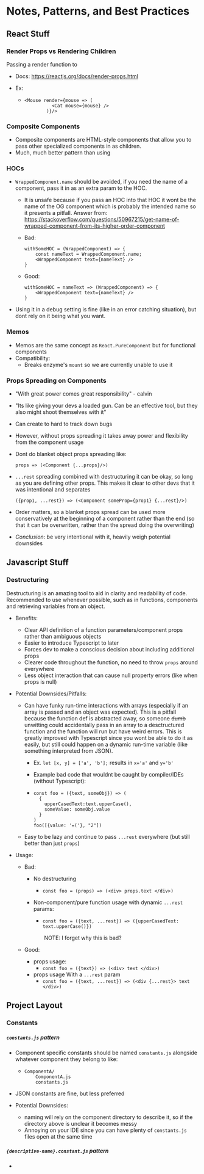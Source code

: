 

# Notes, Patterns, and Best Practices

## React Stuff

### Render Props vs Rendering Children

Passing a render function to 

* Docs: https://reactjs.org/docs/render-props.html

* Ex: 

  * ```
    <Mouse render={mouse => (
              <Cat mouse={mouse} />
            )}/>
    ```

### Composite Components

* Composite components are HTML-style components that allow you to pass other specialized components in as children. 
* Much, much better pattern than using

### HOCs

* `WrappedComponent.name` should be avoided, if you need the name of a component, pass it in as an extra param to the HOC.

  * It is unsafe because if you pass an HOC into that HOC it wont be the name of the OG component which is probably the intended name so it presents a pitfall. Answer from: https://stackoverflow.com/questions/50967215/get-name-of-wrapped-component-from-its-higher-order-component

  * Bad:

    ```
    withSomeHOC = (WrappedComponent) => {
        const nameText = WrappedComponent.name;
        <WrappedComponent text={nameText} />
    }
    ```

  * Good:

    ```
    withSomeHOC = nameText => (WrappedComponent) => {
        <WrappedComponent text={nameText} />
    }
    ```

* Using it in a debug setting is fine (like in an error catching situation), but dont rely on it being what you want.

### Memos

* Memos are the same concept as `React.PureComponent` but for functional components
* Compatibility:
  * Breaks enzyme's `mount` so we are currently unable to use it

### Props Spreading on Components

* "With great power comes great responsibility" - calvin

* "Its like giving your devs a loaded gun. Can be an effective tool, but they also might shoot themselves with it"

* Can create to hard to track down bugs

* However, without props spreading it takes away power and flexibility from the component usage

* Dont do blanket object props spreading like:

  ```props => (<Component {...props}/>)```

* `...rest` spreading combined with destructuring it can be okay, so long as you are defining other props. This makes it clear to other devs that it was intentional and separates 

  ```({prop1, ...rest}) => (<Component someProp={prop1} {...rest}/>)```

* Order matters, so a blanket props spread can be used more conservatively at the beginning of a component rather than the end (so that it can be overwritten, rather than the spread doing the overwriting) 

* *Conclusion*: be very intentional with it, heavily weigh potential downsides

## Javascript Stuff

### Destructuring

Destructuring is an amazing tool to aid in clarity and readability of code. Recommended to use whenever possible, such as in functions, components and retrieving variables from an object.

* Benefits:

  * Clear API definition of a function parameters/component props rather than ambiguous objects
  * Easier to introduce Typescript to later
  * Forces dev to make a conscious decision about including additional props
  * Clearer code throughout the function, no need to throw `props` around everywhere
  * Less object interaction that can cause null property errors (like when props is null)

* Potential Downsides/Pitfalls:

  * Can have funky run-time interactions with arrays (especially if an array is passed and an object was expected). This is a pitfall because the function def is abstracted away, so someone ~~dumb~~ unwitting could accidentally pass in an array to a desctructured function and the function will run but have weird errors. This is greatly improved with Typescript since you wont be able to do it as easily, but still could happen on a dynamic run-time variable (like something interpreted from JSON).

    * Ex. `let [x, y] = ['a', 'b'];` results in `x='a'` and `y='b'` 

    * Example bad code that wouldnt be caught by compiler/IDEs (without Typescript):

    * ```
      const foo = ({text, someObj}) => (
      	{
          upperCasedText:text.upperCase(), 
          someValue: someObj.value
      	}
      )
      foo([{value: '=('}, "2"])
      ```

  * Easy to be lazy and continue to pass  `...rest` everywhere (but still better than just `props`)

* Usage:

  * Bad:

    * No destructuring

      * ```const foo = (props) => (<div> props.text </div>)```

    * Non-component/pure function usage with dynamic `...rest` params: 

      * ```const foo = ({text, ...rest}) => ({upperCasedText: text.upperCase()})```

        ​	NOTE: I forget why this is bad?

  * Good:

    *  props usage:
       * ```const foo = ({text}) => (<div> text </div>)```
    *  props usage With a  `...rest` param
       * ```const foo = ({text, ...rest}) => (<div {...rest}> text </div>)```

## Project Layout

### Constants

##### `constants.js` pattern

* Component specific constants should be named `constants.js` alongside whatever component they belong to like:

  * ```
    ComponentA/
    	ComponentA.js
    	constants.js
    ```

* JSON constants are fine, but less preferred

* Potential Downsides:

  *  naming will rely on the component directory to describe it, so if the directory above is unclear it becomes messy
  *  Annoying on your IDE since you can have plenty of `constants.js` files open at the same time

##### `{descriptive-name}.constant.js` pattern

* 